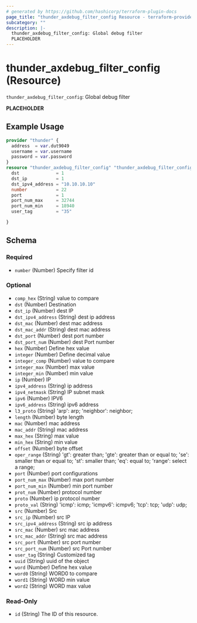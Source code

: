 ```yaml
---
# generated by https://github.com/hashicorp/terraform-plugin-docs
page_title: "thunder_axdebug_filter_config Resource - terraform-provider-thunder"
subcategory: ""
description: |-
  thunder_axdebug_filter_config: Global debug filter
  PLACEHOLDER
---
```


# thunder_axdebug_filter_config (Resource)

`thunder_axdebug_filter_config`: Global debug filter

__PLACEHOLDER__

## Example Usage

```terraform
provider "thunder" {
  address  = var.dut9049
  username = var.username
  password = var.password
}
resource "thunder_axdebug_filter_config" "thunder_axdebug_filter_config" {
  dst              = 1
  dst_ip           = 1
  dst_ipv4_address = "10.10.10.10"
  number           = 22
  port             = 1
  port_num_max     = 32744
  port_num_min     = 18940
  user_tag         = "35"

}
```

<!-- schema generated by tfplugindocs -->
## Schema

### Required

- `number` (Number) Specify filter id

### Optional

- `comp_hex` (String) value to compare
- `dst` (Number) Destination
- `dst_ip` (Number) dest IP
- `dst_ipv4_address` (String) dest ip address
- `dst_mac` (Number) dest mac address
- `dst_mac_addr` (String) dest mac address
- `dst_port` (Number) dest port number
- `dst_port_num` (Number) dest Port number
- `hex` (Number) Define hex value
- `integer` (Number) Define decimal value
- `integer_comp` (Number) value to compare
- `integer_max` (Number) max value
- `integer_min` (Number) min value
- `ip` (Number) IP
- `ipv4_address` (String) ip address
- `ipv4_netmask` (String) IP subnet mask
- `ipv6` (Number) IPV6
- `ipv6_address` (String) ipv6 address
- `l3_proto` (String) 'arp': arp; 'neighbor': neighbor;
- `length` (Number) byte length
- `mac` (Number) mac address
- `mac_addr` (String) mac address
- `max_hex` (String) max value
- `min_hex` (String) min value
- `offset` (Number) byte offset
- `oper_range` (String) 'gt': greater than; 'gte': greater than or equal to; 'se': smaller than or equal to; 'st': smaller than; 'eq': equal to; 'range': select a range;
- `port` (Number) port configurations
- `port_num_max` (Number) max port number
- `port_num_min` (Number) min port number
- `prot_num` (Number) protocol number
- `proto` (Number) ip protocol number
- `proto_val` (String) 'icmp': icmp; 'icmpv6': icmpv6; 'tcp': tcp; 'udp': udp;
- `src` (Number) Src
- `src_ip` (Number) src IP
- `src_ipv4_address` (String) src ip address
- `src_mac` (Number) src mac address
- `src_mac_addr` (String) src mac address
- `src_port` (Number) src port number
- `src_port_num` (Number) src Port number
- `user_tag` (String) Customized tag
- `uuid` (String) uuid of the object
- `word` (Number) Define hex value
- `word0` (String) WORD0 to compare
- `word1` (String) WORD min value
- `word2` (String) WORD max value

### Read-Only

- `id` (String) The ID of this resource.


